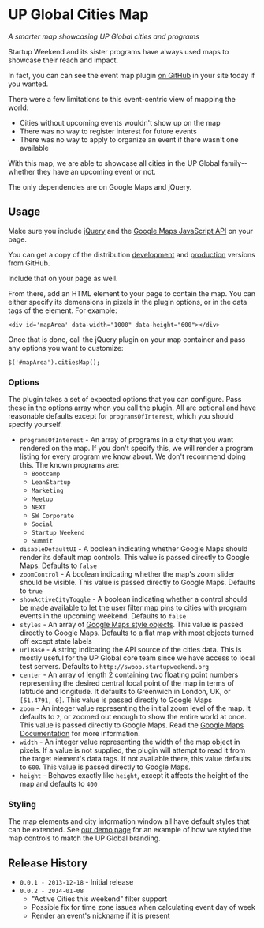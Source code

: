 # UP Global Cities Map

_A smarter map showcasing UP Global cities and programs_

Startup Weekend and its sister programs have always used maps to showcase their reach and impact.

In fact, you can can see the event map plugin [on GitHub](https://github.com/StartupWeekend/swmap) in your
site today if you wanted.

There were a few limitations to this event-centric view of mapping the world:

* Cities without upcoming events wouldn't show up on the map
* There was no way to register interest for future events
* There was no way to apply to organize an event if there wasn't one available

With this map, we are able to showcase all cities in the UP Global family--whether they have
an upcoming event or not.

The only dependencies are on Google Maps and jQuery.

## Usage

Make sure you include [jQuery](http://jquery.com/download/) and the [Google Maps JavaScript API](https://developers.google.com/maps/documentation/javascript/tutorial) 
on your page.

You can get a copy of the distribution [development](https://raw.github.com/StartupWeekend/cities-map/master/dist/jquery.cities-map.js) and [production](https://raw.github.com/StartupWeekend/cities-map/master/dist/jquery.cities-map.min.js) versions from GitHub.

Include that on your page as well.

From there, add an HTML element to your page to contain the map. You can either specify
its demensions in pixels in the plugin options, or in the data tags of the element. For example:

`<div id='mapArea' data-width="1000" data-height="600"></div>`

Once that is done, call the jQuery plugin on your map container and pass any options you want to customize:

`$('#mapArea').citiesMap();`

### Options

The plugin takes a set of expected options that you can configure. Pass these in the options array when you
call the plugin. All are optional and have reasonable defaults except for `programsOfInterest`, which you should
specify yourself.

* `programsOfInterest` - An array of programs in a city that you want rendered on the map. If you don't specify this, we will render a program listing for every program we know about. We don't recommend doing this. The known programs are:
    * `Bootcamp`
    * `LeanStartup`
    * `Marketing`
    * `Meetup`
    * `NEXT`
    * `SW Corporate`
    * `Social`
    * `Startup Weekend`
    * `Summit`
* `disableDefaultUI` - A boolean indicating whether Google Maps should render its default map controls. This value is passed directly to Google Maps. Defaults to `false`
* `zoomControl` - A boolean indicating whether the map's zoom slider should be visible. This value is passed directly to Google Maps. Defaults to `true`
* `showActiveCityToggle` - A boolean indicating whether a control should be made available to let the user filter map pins to cities with program events in the upcoming weekend. Defaults to `false`
* `styles` - An array of [Google Maps style objects](https://developers.google.com/maps/documentation/javascript/styling#style_syntax). This value is passed directly to Google Maps. Defaults to a flat map with most objects turned off except state labels
* `urlBase` - A string indicating the API source of the cities data. This is mostly useful for the UP Global core team since we have access to local test servers. Defaults to `http://swoop.startupweekend.org`
* `center` - An array of length 2 containing two floating point numbers representing the desired central focal point of the map in terms of latitude and longitude. It defaults to Greenwich in London, UK, or `[51.4791, 0]`. This value is passed directly to Google Maps
* `zoom` - An integer value representing the initial zoom level of the map. It defaults to `2`, or zoomed out enough to show the entire world at once. This value is passed directly to Google Maps. Read the [Google Maps Documentation](https://developers.google.com/maps/documentation/javascript/tutorial#MapOptions) for more information.
* `width` - An integer value representing the width of the map object in pixels. If a value is not supplied, the plugin will attempt to read it from the target element's data tags. If not available there, this value defaults to `600`. This value is passed directly to Google Maps.
* `height` - Behaves exactly like `height`, except it affects the height of the map and defaults to `400`

### Styling

The map elements and city information window all have default styles that can be extended. See [our demo page](https://github.com/StartupWeekend/cities-map/blob/master/demo.html) for an example of how we styled the map
controls to match the UP Global branding.

## Release History

* `0.0.1 - 2013-12-18` - Initial release
* `0.0.2 - 2014-01-08`
   * "Active Cities this weekend" filter support
   * Possible fix for time zone issues when calculating event day of week
   * Render an event's nickname if it is present
